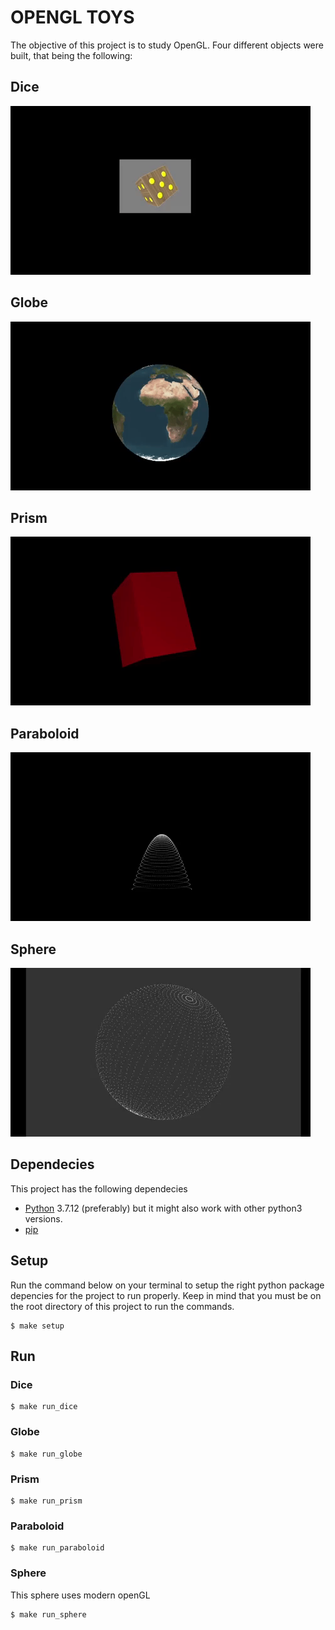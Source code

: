 # OPENGL TOYS

The objective of this project is to study OpenGL. Four different objects were built, that being the following:

## Dice

![dice gif broken](dice/dice.gif)

## Globe

![globe gif broken](globe/globe.gif)

## Prism

![prism gif broken](prism/prism.gif)

## Paraboloid

![paraboloid gif broken](paraboloid/paraboloid.gif)

## Sphere

![sphere gif broken](sphere/sphere.gif)

## Dependecies

This project has the following dependecies

- [Python](https://www.python.org/) 3.7.12 (preferably) but it might also work with other python3 versions.
- [pip](https://pip.pypa.io/en/stable/)

## Setup

Run the command below on your terminal to setup the right python package depencies for the project to run properly. Keep in mind that you must be on the root directory of this project to run the commands.

```
$ make setup
```

## Run

### Dice

```
$ make run_dice
```

### Globe

```
$ make run_globe
```

### Prism

```
$ make run_prism
```

### Paraboloid

```
$ make run_paraboloid
```

### Sphere

This sphere uses modern openGL

```
$ make run_sphere
```
